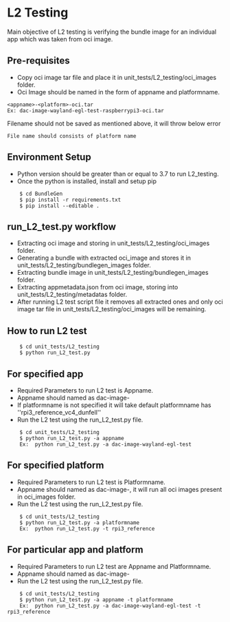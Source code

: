 # L2 Testing
Main objective of L2 testing is verifying the bundle image for an individual app which was taken from oci image.

## Pre-requisites
* Copy oci image tar file and place it in unit_tests/L2_testing/oci_images folder.
* Oci Image should be named in the form of appname and platformname.
```
<appname>-<platform>-oci.tar
Ex: dac-image-wayland-egl-test-raspberrypi3-oci.tar
```
Filename should not be saved as mentioned above, it will throw below error
```
File name should consists of platform name
```

## Environment Setup
* Python version should be greater than or equal to 3.7 to run L2_testing.
* Once the python is installed, install and setup pip
```console
    $ cd BundleGen
    $ pip install -r requirements.txt
    $ pip install --editable .
```

## run_L2_test.py workflow
* Extracting oci image and storing in unit_tests/L2_testing/oci_images folder.
* Generating a bundle with extracted oci_image and stores it in unit_tests/L2_testing/bundlegen_images folder.
* Extracting bundle image in unit_tests/L2_testing/bundlegen_images folder.
* Extracting appmetadata.json from oci image, storing into unit_tests/L2_testing/metadatas folder.
* After running L2 test script file it removes all extracted ones and only oci image tar file in unit_tests/L2_testing/oci_images will be remaining.


## How to run L2 test
```console
    $ cd unit_tests/L2_testing
    $ python run_L2_test.py
```

## For specified app
* Required Parameters to run L2 test is Appname.
* Appname should named as dac-image-<Appname>
* If platformname is not specified it will take default platformname has ''rpi3_reference_vc4_dunfell''
* Run the L2 test using the run_L2_test.py file.
```console
    $ cd unit_tests/L2_testing
    $ python run_L2_test.py -a appname
    Ex:  python run_L2_test.py -a dac-image-wayland-egl-test
```
## For specified platform
* Required Parameters to run L2 test is Platformname.
* Appname should named as dac-image-<Appname>, it will run all oci images present in oci_images folder.
* Run the L2 test using the run_L2_test.py file.
```console
    $ cd unit_tests/L2_testing
    $ python run_L2_test.py -a platformname
    Ex:  python run_L2_test.py -t rpi3_reference
```
## For particular app and platform
* Required Parameters to run L2 test are Appname and Platformname.
* Appname should named as dac-image-<Appname>
* Run the L2 test using the run_L2_test.py file.
```console
    $ cd unit_tests/L2_testing
    $ python run_L2_test.py -a appname -t platformname
    Ex:  python run_L2_test.py -a dac-image-wayland-egl-test -t rpi3_reference
```